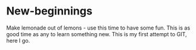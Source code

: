 # New-beginnings
Make lemonade out of lemons - use this time to  have some fun. This is as good time as any to learn something new. This is my first attempt to GIT, here I go.

